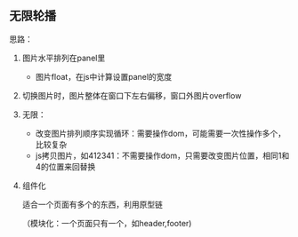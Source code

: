 ## 无限轮播

思路：

1. 图片水平排列在panel里

   - 图片float，在js中计算设置panel的宽度

2. 切换图片时，图片整体在窗口下左右偏移，窗口外图片overflow

3. 无限：
   - 改变图片排列顺序实现循环：需要操作dom，可能需要一次性操作多个，比较复杂
   - js拷贝图片，如412341：不需要操作dom，只需要改变图片位置，相同1和4的位置来回替换

4. 组件化

   适合一个页面有多个的东西，利用原型链

   （模块化：一个页面只有一个，如header,footer)



